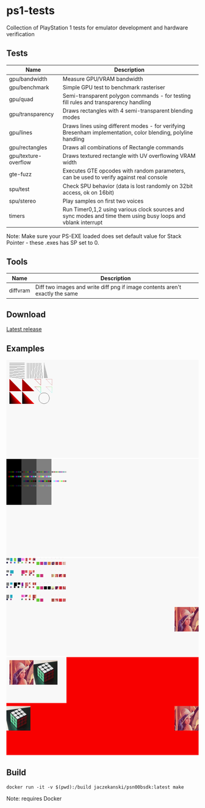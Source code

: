 # ps1-tests

Collection of PlayStation 1 tests for emulator development and hardware verification

## Tests

Name                 | Description
---------------------|------------
gpu/bandwidth        | Measure GPU/VRAM bandwidth
gpu/benchmark        | Simple GPU test to benchmark rasteriser
gpu/quad             | Semi-transparent polygon commands - for testing fill rules and transparency handling
gpu/transparency     | Draws rectangles with 4 semi-transparent blending modes
gpu/lines            | Draws lines using different modes - for verifying Bresenham implementation, color blending, polyline handling
gpu/rectangles       | Draws all combinations of Rectangle commands
gpu/texture-overflow | Draws textured rectangle with UV overflowing VRAM width
gte-fuzz             | Executes GTE opcodes with random parameters, can be used to verify against real console
spu/test             | Check SPU behavior (data is lost randomly on 32bit access, ok on 16bit)
spu/stereo           | Play samples on first two voices 
timers               | Run Timer0,1,2 using various clock sources and sync modes and time them using busy loops and vblank interrupt

Note: Make sure your PS-EXE loaded does set default value for Stack Pointer - these .exes has SP set to 0.

## Tools

Name                 | Description
---------------------|------------
diffvram             | Diff two images and write diff png if image contents aren't exactly the same

## Download

[Latest release](https://github.com/JaCzekanski/ps1-tests/releases/latest)

## Examples

<img src="gpu/lines/vram.png" height="256">
<img src="gpu/transparency/vram.png" height="256">
<img src="gpu/rectangles/vram.png" height="256">
<img src="gpu/texture-overflow/vram.png" height="256">

## Build

```
docker run -it -v $(pwd):/build jaczekanski/psn00bsdk:latest make
```

Note: requires Docker
